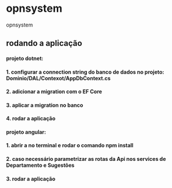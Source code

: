 # opnsystem
opnsystem

## rodando a aplicação
#### projeto dotnet:
#### 1. configurar a connection string do banco de dados no projeto: Dominio/DAL/Contexot/AppDbContext.cs
#### 2. adicionar a migration com o EF Core
#### 3. aplicar a migration no banco
#### 4. rodar a aplicação


#### projeto angular:
#### 1. abrir a no terminal e rodar o comando npm install
#### 2. caso necessário parametrizar as rotas da Api nos services de Departamento e Sugestões
#### 3. rodar a aplicação
